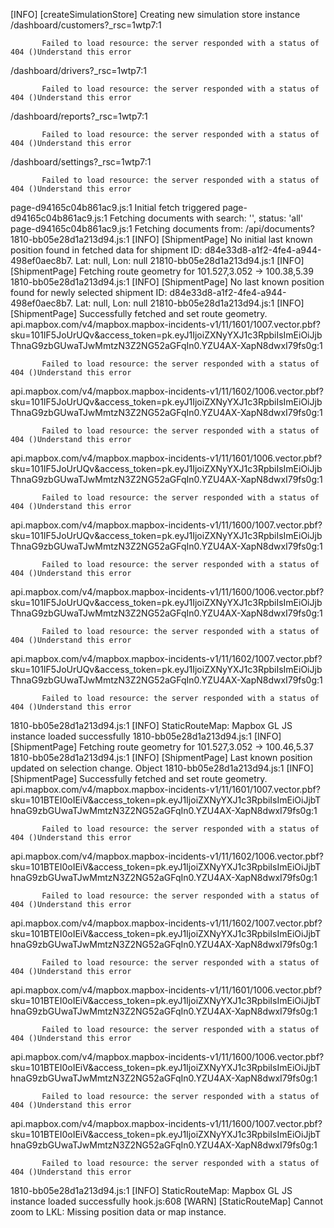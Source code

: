[INFO] [createSimulationStore] Creating new simulation store instance
/dashboard/customers?_rsc=1wtp7:1 
            
            
           Failed to load resource: the server responded with a status of 404 ()Understand this error
/dashboard/drivers?_rsc=1wtp7:1 
            
            
           Failed to load resource: the server responded with a status of 404 ()Understand this error
/dashboard/reports?_rsc=1wtp7:1 
            
            
           Failed to load resource: the server responded with a status of 404 ()Understand this error
/dashboard/settings?_rsc=1wtp7:1 
            
            
           Failed to load resource: the server responded with a status of 404 ()Understand this error
page-d94165c04b861ac9.js:1 Initial fetch triggered
page-d94165c04b861ac9.js:1 Fetching documents with search: '', status: 'all'
page-d94165c04b861ac9.js:1 Fetching documents from: /api/documents?
1810-bb05e28d1a213d94.js:1 [INFO] [ShipmentPage] No initial last known position found in fetched data for shipment ID: d84e33d8-a1f2-4fe4-a944-498ef0aec8b7. Lat: null, Lon: null
21810-bb05e28d1a213d94.js:1 [INFO] [ShipmentPage] Fetching route geometry for 101.527,3.052 -> 100.38,5.39
1810-bb05e28d1a213d94.js:1 [INFO] [ShipmentPage] No last known position found for newly selected shipment ID: d84e33d8-a1f2-4fe4-a944-498ef0aec8b7. Lat: null, Lon: null
21810-bb05e28d1a213d94.js:1 [INFO] [ShipmentPage] Successfully fetched and set route geometry.
api.mapbox.com/v4/mapbox.mapbox-incidents-v1/11/1601/1007.vector.pbf?sku=101IF5JoUrUQv&access_token=pk.eyJ1IjoiZXNyYXJ1c3RpbiIsImEiOiJjbThnaG9zbGUwaTJwMmtzN3Z2NG52aGFqIn0.YZU4AX-XapN8dwxI79fs0g:1 
            
            
           Failed to load resource: the server responded with a status of 404 ()Understand this error
api.mapbox.com/v4/mapbox.mapbox-incidents-v1/11/1602/1006.vector.pbf?sku=101IF5JoUrUQv&access_token=pk.eyJ1IjoiZXNyYXJ1c3RpbiIsImEiOiJjbThnaG9zbGUwaTJwMmtzN3Z2NG52aGFqIn0.YZU4AX-XapN8dwxI79fs0g:1 
            
            
           Failed to load resource: the server responded with a status of 404 ()Understand this error
api.mapbox.com/v4/mapbox.mapbox-incidents-v1/11/1601/1006.vector.pbf?sku=101IF5JoUrUQv&access_token=pk.eyJ1IjoiZXNyYXJ1c3RpbiIsImEiOiJjbThnaG9zbGUwaTJwMmtzN3Z2NG52aGFqIn0.YZU4AX-XapN8dwxI79fs0g:1 
            
            
           Failed to load resource: the server responded with a status of 404 ()Understand this error
api.mapbox.com/v4/mapbox.mapbox-incidents-v1/11/1600/1007.vector.pbf?sku=101IF5JoUrUQv&access_token=pk.eyJ1IjoiZXNyYXJ1c3RpbiIsImEiOiJjbThnaG9zbGUwaTJwMmtzN3Z2NG52aGFqIn0.YZU4AX-XapN8dwxI79fs0g:1 
            
            
           Failed to load resource: the server responded with a status of 404 ()Understand this error
api.mapbox.com/v4/mapbox.mapbox-incidents-v1/11/1600/1006.vector.pbf?sku=101IF5JoUrUQv&access_token=pk.eyJ1IjoiZXNyYXJ1c3RpbiIsImEiOiJjbThnaG9zbGUwaTJwMmtzN3Z2NG52aGFqIn0.YZU4AX-XapN8dwxI79fs0g:1 
            
            
           Failed to load resource: the server responded with a status of 404 ()Understand this error
api.mapbox.com/v4/mapbox.mapbox-incidents-v1/11/1602/1007.vector.pbf?sku=101IF5JoUrUQv&access_token=pk.eyJ1IjoiZXNyYXJ1c3RpbiIsImEiOiJjbThnaG9zbGUwaTJwMmtzN3Z2NG52aGFqIn0.YZU4AX-XapN8dwxI79fs0g:1 
            
            
           Failed to load resource: the server responded with a status of 404 ()Understand this error
1810-bb05e28d1a213d94.js:1 [INFO] StaticRouteMap: Mapbox GL JS instance loaded successfully
1810-bb05e28d1a213d94.js:1 [INFO] [ShipmentPage] Fetching route geometry for 101.527,3.052 -> 100.46,5.37
1810-bb05e28d1a213d94.js:1 [INFO] [ShipmentPage] Last known position updated on selection change. Object
1810-bb05e28d1a213d94.js:1 [INFO] [ShipmentPage] Successfully fetched and set route geometry.
api.mapbox.com/v4/mapbox.mapbox-incidents-v1/11/1601/1007.vector.pbf?sku=101BTEI0oIEiV&access_token=pk.eyJ1IjoiZXNyYXJ1c3RpbiIsImEiOiJjbThnaG9zbGUwaTJwMmtzN3Z2NG52aGFqIn0.YZU4AX-XapN8dwxI79fs0g:1 
            
            
           Failed to load resource: the server responded with a status of 404 ()Understand this error
api.mapbox.com/v4/mapbox.mapbox-incidents-v1/11/1602/1006.vector.pbf?sku=101BTEI0oIEiV&access_token=pk.eyJ1IjoiZXNyYXJ1c3RpbiIsImEiOiJjbThnaG9zbGUwaTJwMmtzN3Z2NG52aGFqIn0.YZU4AX-XapN8dwxI79fs0g:1 
            
            
           Failed to load resource: the server responded with a status of 404 ()Understand this error
api.mapbox.com/v4/mapbox.mapbox-incidents-v1/11/1602/1007.vector.pbf?sku=101BTEI0oIEiV&access_token=pk.eyJ1IjoiZXNyYXJ1c3RpbiIsImEiOiJjbThnaG9zbGUwaTJwMmtzN3Z2NG52aGFqIn0.YZU4AX-XapN8dwxI79fs0g:1 
            
            
           Failed to load resource: the server responded with a status of 404 ()Understand this error
api.mapbox.com/v4/mapbox.mapbox-incidents-v1/11/1601/1006.vector.pbf?sku=101BTEI0oIEiV&access_token=pk.eyJ1IjoiZXNyYXJ1c3RpbiIsImEiOiJjbThnaG9zbGUwaTJwMmtzN3Z2NG52aGFqIn0.YZU4AX-XapN8dwxI79fs0g:1 
            
            
           Failed to load resource: the server responded with a status of 404 ()Understand this error
api.mapbox.com/v4/mapbox.mapbox-incidents-v1/11/1600/1006.vector.pbf?sku=101BTEI0oIEiV&access_token=pk.eyJ1IjoiZXNyYXJ1c3RpbiIsImEiOiJjbThnaG9zbGUwaTJwMmtzN3Z2NG52aGFqIn0.YZU4AX-XapN8dwxI79fs0g:1 
            
            
           Failed to load resource: the server responded with a status of 404 ()Understand this error
api.mapbox.com/v4/mapbox.mapbox-incidents-v1/11/1600/1007.vector.pbf?sku=101BTEI0oIEiV&access_token=pk.eyJ1IjoiZXNyYXJ1c3RpbiIsImEiOiJjbThnaG9zbGUwaTJwMmtzN3Z2NG52aGFqIn0.YZU4AX-XapN8dwxI79fs0g:1 
            
            
           Failed to load resource: the server responded with a status of 404 ()Understand this error
1810-bb05e28d1a213d94.js:1 [INFO] StaticRouteMap: Mapbox GL JS instance loaded successfully
hook.js:608 [WARN] [StaticRouteMap] Cannot zoom to LKL: Missing position data or map instance.